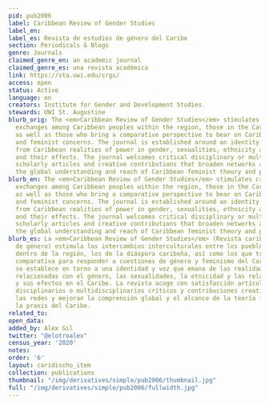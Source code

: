```yaml
---
pid: pub2006
label: Caribbean Review of Gender Studies
label_en:
label_es: Revista de estudios de género del Caribe
section: Periodicals & Blogs
genre: Journals
claimed_genre_en: an academic journal
claimed_genre_es: una revista académica
link: https://sta.uwi.edu/crgs/
access: open
status: Active
language: en
creators: Institute for Gender and Development Studies
stewards: UWI St. Augustine
blurb_orig: The <em>Caribbean Review of Gender Studies</em> stimulates cross-cultural
  exchanges among Caribbean peoples within the region, those in the Caribbean Diaspora,
  as well as those who bring a comparative perspective to bear on Caribbean gender
  and feminist concerns. The journal is established around an identity and voice emanating
  from Caribbean realities of power in gender, sexualities, ethnicity and class relations,
  and their effects. The journal welcomes critical disciplinary or multi-disciplinary
  scholarly articles and creative contributions that broaden networks and enhance
  the global understanding and reach of Caribbean feminist theory and praxis.
blurb_en: The <em>Caribbean Review of Gender Studies</em> stimulates cross-cultural
  exchanges among Caribbean peoples within the region, those in the Caribbean Diaspora,
  as well as those who bring a comparative perspective to bear on Caribbean gender
  and feminist concerns. The journal is established around an identity and voice emanating
  from Caribbean realities of power in gender, sexualities, ethnicity and class relations,
  and their effects. The journal welcomes critical disciplinary or multi-disciplinary
  scholarly articles and creative contributions that broaden networks and enhance
  the global understanding and reach of Caribbean feminist theory and praxis.
blurb_es: La <em>Caribbean Review of Gender Studies</em> (Revista caribeña de estudios
  de género) estimula los intercambios interculturales entre los pueblos caribeños
  dentro de la región, los de la diáspora caribeña, así como los que traen una perspectiva
  comparativa para responder a cuestiones de género y feminismo del Caribe. La revista
  se establece en torno a una identidad y voz que emana de las realidades del poder
  relacionadas con el género, las sexualidades, la etnicidad y las relaciones de clase
  y sus efectos en el Caribe. La revista acoge con satisfacción artículos académicos
  disciplinarios o multidisciplinarios críticos y contribuciones creativas que amplían
  las redes y mejoran la comprensión global y el alcance de la teoría feminista y
  la praxis del Caribe.
related_to:
open_data:
added_by: Alex Gil
twitter: "@elotroalex"
census_year: '2020'
notes:
order: '6'
layout: caridischo_item
collection: publications
thumbnail: "/img/derivatives/simple/pub2006/thumbnail.jpg"
full: "/img/derivatives/simple/pub2006/fullwidth.jpg"
---
```

